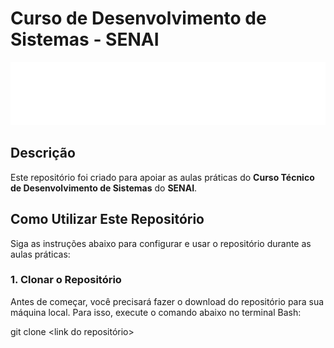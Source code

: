 # Curso de Desenvolvimento de Sistemas - SENAI

![Senai](img/senailogoBranco.png)

## Descrição

Este repositório foi criado para apoiar as aulas práticas do **Curso Técnico de Desenvolvimento de Sistemas** do **SENAI**.

## Como Utilizar Este Repositório

Siga as instruções abaixo para configurar e usar o repositório durante as aulas práticas:

### 1. Clonar o Repositório

Antes de começar, você precisará fazer o download do repositório para sua máquina local. Para isso, execute o comando abaixo no terminal Bash:

git clone <link do repositório>

